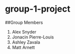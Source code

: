 # group-1-project

##Group Members

1. Alex Snyder
2. Jonacin Pierre-Louis
3. Ashley Zavala
4. Matt Arnett 


